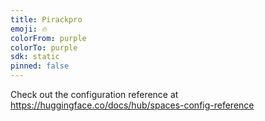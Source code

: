 ```yaml
---
title: Pirackpro
emoji: 🔥
colorFrom: purple
colorTo: purple
sdk: static
pinned: false
---
```


Check out the configuration reference at https://huggingface.co/docs/hub/spaces-config-reference
